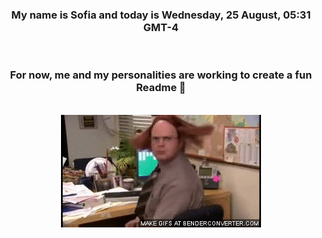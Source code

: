 


<div align="center">
<h3 >My name is Sofia and today is Wednesday, 25 August, 05:31 GMT-4</h3><br>
<h3 >For now, me and my personalities are working to create a fun Readme 👋
</h3><br>
<img src='img/dwight.gif' alt='working...'/>
</div>

